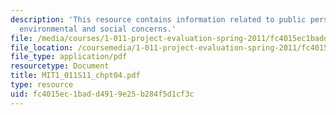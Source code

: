```yaml
---
description: 'This resource contains information related to public perspective: economic,
  environmental and social concerns.'
file: /media/courses/1-011-project-evaluation-spring-2011/fc4015ec1badd4919e25b284f5d1cf3c_MIT1_011S11_chpt04.pdf
file_location: /coursemedia/1-011-project-evaluation-spring-2011/fc4015ec1badd4919e25b284f5d1cf3c_MIT1_011S11_chpt04.pdf
file_type: application/pdf
resourcetype: Document
title: MIT1_011S11_chpt04.pdf
type: resource
uid: fc4015ec-1bad-d491-9e25-b284f5d1cf3c
---
```

